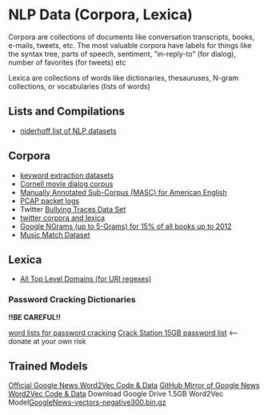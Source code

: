 # NLP Data (Corpora, Lexica)

Corpora are collections of documents like conversation transcripts, books, e-mails, tweets, etc. The most valuable corpora have labels for things like the syntax tree, parts of speech, sentiment, "in-reply-to" (for dialog), number of favorites (for tweets) etc

Lexica are collections of words like dictionaries, thesauruses, N-gram collections, or vocabularies (lists of words)


## Lists and Compilations

- [niderhoff list of NLP datasets](https://github.com/niderhoff/nlp-datasets)

## Corpora

- [keyword extraction datasets](https://github.com/zelandiya/keyword-extraction-datasets)
- [Cornell movie dialog corpus](https://github.com/suriyadeepan/datasets/tree/master/seq2seq/cornell_movie_corpus)
- [Manually Annotated Sub-Corpus (MASC) for American English](http://www.anc.org/data/masc/downloads/data-download/)
- [PCAP packet logs](http://pen-testing.sans.org/holiday-challenge/2013)
- Twitter [Bullying Traces Data Set](http://research.cs.wisc.edu/bullying/data.html)
- [twitter corpora and lexica](http://saifmohammad.com/WebPages/lexicons.html)
- [Google NGrams (up to 5-Grams) for 15% of all books up to 2012](http://storage.googleapis.com/books/ngrams/books/datasetsv2.html)
- [Music Match Dataset](http://labrosa.ee.columbia.edu/millionsong/musixmatch#getting)

## Lexica

- [All Top Level Domains (for URI regexes)](https://domainpunch.com/tlds/)
### Password Cracking Dictionaries

**!!BE CAREFUL!!**

[word lists for password cracking](https://hashcat.net/forum/thread-1236.html) 
[Crack Station 15GB password list](https://crackstation.net/buy-crackstation-wordlist-password-cracking-dictionary.htm) <--donate at your own risk


## Trained Models

[Official Google News Word2Vec Code & Data](https://code.google.com/archive/p/word2vec/)
[GitHub Mirror of Google News Word2Vec Code & Data](https://github.com/mmihaltz/word2vec-GoogleNews-vectors)
Download Google Drive 1.5GB Word2Vec Model[GoogleNews-vectors-negative300.bin.gz](https://drive.google.com/uc?export=download&id=0B7XkCwpI5KDYNlNUTTlSS21pQmM)